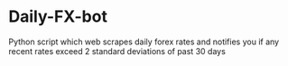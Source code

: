 # Daily-FX-bot
Python script which web scrapes daily forex rates and notifies you if any recent rates exceed 2 standard deviations of past 30 days
